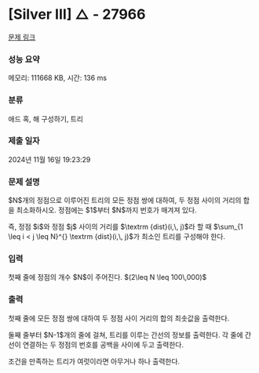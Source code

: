 # [Silver III] △ - 27966 

[문제 링크](https://www.acmicpc.net/problem/27966) 

### 성능 요약

메모리: 111668 KB, 시간: 136 ms

### 분류

애드 혹, 해 구성하기, 트리

### 제출 일자

2024년 11월 16일 19:23:29

### 문제 설명

<p>$N$개의 정점으로 이루어진 트리의 모든 정점 쌍에 대하여, 두 정점 사이의 거리의 합을 최소화하시오. 정점에는 $1$부터 $N$까지 번호가 매겨져 있다.</p>

<p>즉, 정점 $i$와 정점 $j$ 사이의 거리를 $\textrm {dist}(i,\, j)$라 할 때  $\sum_{1 \leq i < j \leq N}^{} \textrm {dist}(i,\, j)$가 최소인 트리를 구성해야 한다.</p>

### 입력 

 <p>첫째 줄에 정점의 개수 $N$이 주어진다. $(2\leq N \leq 100\,000)$</p>

### 출력 

 <p>첫째 줄에 모든 정점 쌍에 대하여 두 정점 사이 거리의 합의 최솟값을 출력한다.</p>

<p>둘째 줄부터 $N-1$개의 줄에 걸쳐, 트리를 이루는 간선의 정보를 출력한다. 각 줄에 간선이 연결하는 두 정점의 번호를 공백을 사이에 두고 출력한다.</p>

<p>조건을 만족하는 트리가 여럿이라면 아무거나 하나 출력한다.</p>

